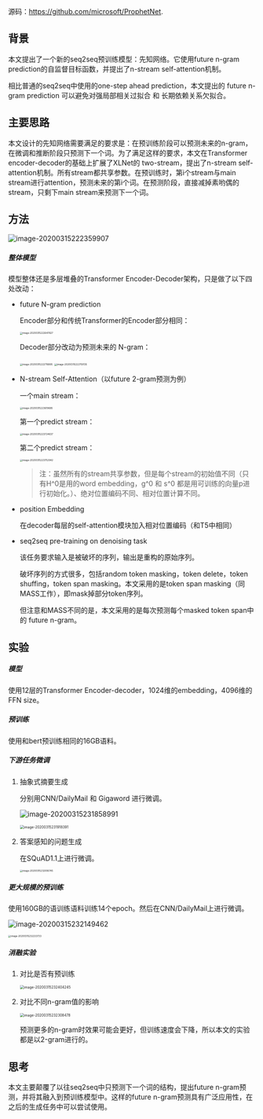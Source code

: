 源码：https://github.com/microsoft/ProphetNet.

## 背景

本文提出了一个新的seq2seq预训练模型：先知网络。它使用future n-gram prediction的自监督目标函数，并提出了n-stream self-attention机制。

相比普通的seq2seq中使用的one-step ahead prediction，本文提出的 future n-gram prediction 可以避免对强局部相关过拟合 和 长期依赖关系欠拟合。



## 主要思路

本文设计的先知网络需要满足的要求是：在预训练阶段可以预测未来的n-gram，在微调和推断阶段只预测下一个词。为了满足这样的要求，本文在Transformer encoder-decoder的基础上扩展了XLNet的 two-stream，提出了n-stream self-attention机制。所有stream都共享参数。在预训练时，第i个stream与main stream进行attention，预测未来的第i个词。在预测阶段，直接减掉素哟偶的stream，只剩下main stream来预测下一个词。



## 方法

![image-20200315222359907](../../images/image-20200315222359907.png)

##### 整体模型

模型整体还是多层堆叠的Transformer Encoder-Decoder架构，只是做了以下四处改动：

- future N-gram prediction

  Encoder部分和传统Transformer的Encoder部分相同：

  <img src="../../images/image-20200315222647827.png" alt="image-20200315222647827" style="zoom:33%;" />

  Decoder部分改动为预测未来的 N-gram：

  <img src="../../images/image-20200315222716895.png" alt="image-20200315222716895" style="zoom:33%;" />

  <img src="../../images/image-20200315222759135.png" alt="image-20200315222759135" style="zoom:33%;" />

- N-stream Self-Attention（以future 2-gram预测为例）

  一个main stream：

  <img src="../../images/image-20200315223619685.png" alt="image-20200315223619685" style="zoom:33%;" />

  第一个predict stream：

  <img src="../../images/image-20200315223724637.png" alt="image-20200315223724637" style="zoom:33%;" />

  第二个predict stream：

  <img src="../../images/image-20200315223752942.png" alt="image-20200315223752942" style="zoom:33%;" />

  > 注：虽然所有的stream共享参数，但是每个stream的初始值不同（只有H^0是用的word embedding，g^0 和 s^0 都是用可训练的向量p进行初始化。）、绝对位置编码不同、相对位置计算不同。

- position Embedding

  在decoder每层的self-attention模块加入相对位置编码（和T5中相同）

- seq2seq pre-training on denoising task

  该任务要求输入是被破坏的序列，输出是重构的原始序列。

  破坏序列的方式很多，包括random token masking，token delete，token shuffing，token span masking。本文采用的是token span masking（同MASS工作），即mask掉部分token序列。

  但注意和MASS不同的是，本文采用的是每次预测每个masked token span中的 future n-gram。



## 实验

##### 模型

使用12层的Transformer Encoder-decoder，1024维的embedding，4096维的FFN size。

##### 预训练

使用和bert预训练相同的16GB语料。

##### 下游任务微调

1. 抽象式摘要生成

   分别用CNN/DailyMail 和 Gigaword 进行微调。

   ![image-20200315231858991](../../images/image-20200315231858991.png)

   <img src="../../images/image-20200315231918391.png" alt="image-20200315231918391" style="zoom:50%;" />

2. 答案感知的问题生成

   在SQuAD1.1上进行微调。

   <img src="../../images/image-20200315232006745.png" alt="image-20200315232006745" style="zoom:33%;" />

##### 更大规模的预训练

使用160GB的语训练语料训练14个epoch。然后在CNN/DailyMail上进行微调。

![image-20200315232149462](../../images/image-20200315232149462.png)

<img src="../../images/image-20200315232233733.png" alt="image-20200315232233733" style="zoom:33%;" />

##### 消融实验

1. 对比是否有预训练

   <img src="../../images/image-20200315232404245.png" alt="image-20200315232404245" style="zoom:50%;" />

2. 对比不同n-gram值的影响

   <img src="../../images/image-20200315232308478.png" alt="image-20200315232308478" style="zoom:50%;" />

   预测更多的n-gram时效果可能会更好，但训练速度会下降，所以本文的实验都是以2-gram进行的。



## 思考

本文主要颠覆了以往seq2seq中只预测下一个词的结构，提出future n-gram预测，并将其融入到预训练模型中。这样的future n-gram预测具有广泛应用性，在之后的生成任务中可以尝试使用。



